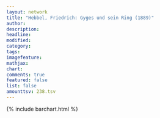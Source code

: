 ```yaml
---
layout: network
title: "Hebbel, Friedrich: Gyges und sein Ring (1889)"
author:
description:
headline:
modified:
category:
tags:
imagefeature: 
mathjax: 
chart: 
comments: true
featured: false
list: false
amounttsv: 238.tsv
---
```

{% include barchart.html %}
